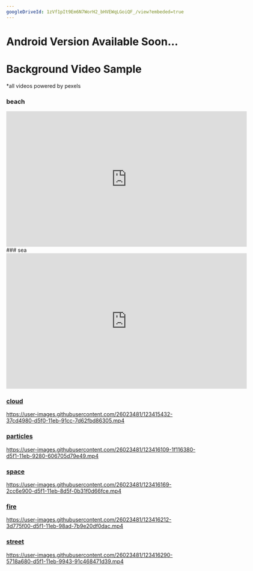 ```yaml
---
googleDriveId: 1zVf1pIt9Em6N7WorH2_bHVEWqLGoiQF_/view?embeded=true
---
```

# Android Version Available Soon...

# Background Video Sample
*all videos powered by pexels
###  beach
<div class="embed-container">
  <iframe
      src="https://user-images.githubusercontent.com/26023481/123413457-c2f91000-d5ed-11eb-8669-afe70ec4d7ab.mp4"
      width="640"
      height="360"
      frameborder="0"
      allowfullscreen="">
  </iframe>
</div>  
### sea  
<div class="embed-container">
  <iframe
      src="https://user-images.githubusercontent.com/26023481/123415350-18362100-d5f0-11eb-8ef3-f8b597edc413.mp4"
      width="640"
      height="360"
      frameborder="0"
      allowfullscreen="">
  </iframe>
</div>  
 
### [cloud](downloads/cloud.mp4)
https://user-images.githubusercontent.com/26023481/123415432-37cd4980-d5f0-11eb-91cc-7d62fbd86305.mp4  

### [particles](downloads/particles.mp4)
https://user-images.githubusercontent.com/26023481/123416109-1f116380-d5f1-11eb-9280-606705d79e49.mp4  

### [space](downloads/space.mp4)  
https://user-images.githubusercontent.com/26023481/123416169-2cc6e900-d5f1-11eb-8d5f-0b31f0d66fce.mp4  

### [fire](downloads/fire.mp4)
https://user-images.githubusercontent.com/26023481/123416212-3d775f00-d5f1-11eb-98ad-7b9e20df0dac.mp4  

### [street](downloads/street.mp4)
https://user-images.githubusercontent.com/26023481/123416290-5718a680-d5f1-11eb-9943-91c468471d39.mp4  

